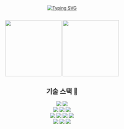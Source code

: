 <!--[![GitHub Streak](http://github-readme-streak-stats.herokuapp.com?user=jiho3894&theme=dark&date_format=%5BY.%5Dn.j&ring=DD2727)](https://git.io/streak-stats)-->

<div align="center">
<br>
    
[![Typing SVG](https://readme-typing-svg.herokuapp.com?font=Oleo+Script&size=35&color=9D9ED2&center=true&vCenter=true&duration=10000&lines=Front-end+web+developer)](https://git.io/typing-svg)

<br>
    
<div align="center">
    <img style="height: 180px" src="http://github-readme-streak-stats.herokuapp.com?user=jiho3894&theme=onedark&date_format=%5BY.%5Dn.j&fire=DD2727&ring=DD2727&currStreakNum=918FE0&dates=918FE0&sideLabels=918FE0&currStreakLabel=918FE0">
    <img style="height: 180px" src="https://github-readme-stats.vercel.app/api/top-langs/?username=jiho3894&layout=compact&show_icons=true&theme=material-           palenight&hide_border=true&bg_color=20232a&icon_color=E3E3E3A8&text_color=fff&title_color=918FE0">
</div>

## 기술 스택 📖

<div align=center> 
  <img src="https://img.shields.io/badge/typescript-%23007ACC.svg?style=for-the-badge&logo=typescript&logoColor=white">
  <img src="https://img.shields.io/badge/react-%2320232a.svg?style=for-the-badge&logo=react&logoColor=%2361DAFB">
  <br>
  <img src="https://img.shields.io/badge/html5-E34F26?style=for-the-badge&logo=html5&logoColor=white"> 
  <img src="https://img.shields.io/badge/css-1572B6?style=for-the-badge&logo=css3&logoColor=white"> 
  <img src="https://img.shields.io/badge/javascript-F7DF1E?style=for-the-badge&logo=javascript&logoColor=black">
  <br>
  <img src="https://img.shields.io/badge/java-007396?style=for-the-badge&logo=java&logoColor=white"> 
  <img src="https://img.shields.io/badge/python-3776AB?style=for-the-badge&logo=python&logoColor=white"> 
  <img src="https://img.shields.io/badge/flask-000000?style=for-the-badge&logo=flask&logoColor=white">
  <img src="https://img.shields.io/badge/mysql-4479A1?style=for-the-badge&logo=mysql&logoColor=white"> 
  <br>
  <img src="https://img.shields.io/badge/github-181717?style=for-the-badge&logo=github&logoColor=white">
  <img src="https://img.shields.io/badge/git-F05032?style=for-the-badge&logo=git&logoColor=white">
  <img src="https://img.shields.io/badge/firebase-FFCA28?style=for-the-badge&logo=firebase&logoColor=white">
  <br>
</div>

